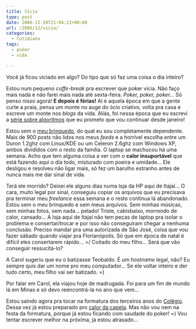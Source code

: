 ```yaml
---
title: Vício
type: post
date: 2006-12-20T21:04:23+00:00
url: /2006/12/vicio/
categories:
  - Cotidiano
tags:
  - poker
  - vida

---
```

Você já ficou viciado em algo? Do tipo que só faz uma coisa o dia inteiro?

Estou num pequeno _coffe-break_ pra escrever que poker vicia. Não faço mais nada e não farei mais nada até sexta-feira. _Poker, poker, poker…_ Só penso nisso agora! **E depois é férias!** Aí é aquela época em que a gente curte a praia, pensa um monte no auge do ócio criativo, volta pra casa e escreve um monte nos _blogs_ da vida. Aliás, foi nessa época que eu escrevi a [série sobre algoritmos][1] que eu prometo que vou continuar desde janeiro!

Estou sem o [meu brinquedo][2], do qual eu sou completamente dependente. Mais de 900 _posts_ não lidos nos meus _feeds_ e a horrível escolha entre um Duron 1.2ghz com Linux/KDE ou um Celeron 2.6ghz com Windows XP, ambos divididos com o resto da família. O laptop se machucou há uma semana. Acho que tem alguma coisa a ver com o **calor insuportável** que está fazendo aqui o dia todo, misturado com poeira e umidade… Ele desligou e resolveu não ligar mais, só fez um barulho estranho antes de nunca mais me dar sinal de vida.

Terá ele morrido? Deixei ele alguns dias numa loja da HP aqui de Itajaí… O cara, muito legal por sinal, conseguiu copiar os arquivos que eu precisava pra terminar meu _freelance_ essa semana e o resto continua lá abandonado. Estou sem o meu brinquedo e sem meus arquivos. Sem minhas músicas, sem minhas fotos, sem nada… pelado! Triste, cabisbaixo, morrendo de calor, cansado… A loja aqui de Itajaí não tem peças de laptop pra isolar o problema e consertar/trocar e por isso não conseguiram chegar a nenhuma conclusão. Preciso mandar pra uma autorizada de São José, coisa que vou fazer sábado quando viajar pra Florianópolis. Só que em época de natal é difícil eles consertarem rápido… =/ Coitado do meu filho… Será que vão conseguir ressucitá-lo?

A Carol sugeriu que eu o batizasse Teobaldo. É um _hostname_ legal, não? Eu sempre quis dar um nome pro meu computador… Se ele voltar inteiro e der tudo certo, meu filho vai ser batizado. =)

Por falar em Carol, ela viajou hoje de madrugada. Foi para um fim de mundo lá em Minas e só devo reencontrá-la no ano que vem…

Estou saindo agora pra tocar na formatura dos terceiros anos do [Colégio][3]. Dessa vez já estou preparado pro [calor da capela][4]. Mas não vou nem na festa da formatura, porque já estou ficando com saudade do poker! =) Vou tentar escrever melhor na próxima, já estou atrasado…

 [1]: /tags/algoritmos/
 [2]: http://www.flickr.com/search/?q=laptop&w=36826159%40N00
 [3]: http://www.salesianoitajai.g12.br
 [4]: http://www.flickr.com/photos/madeira/tags/formatura


